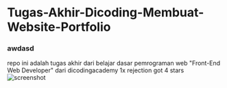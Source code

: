 # Tugas-Akhir-Dicoding-Membuat-Website-Portfolio
### awdasd
repo ini adalah tugas akhir dari belajar dasar pemrograman web "Front-End Web Developer" dari dicodingacademy
1x rejection
got 4 stars
![screenshot](https://user-images.githubusercontent.com/76932074/180729472-bbfcebae-1631-408d-8587-22ed04af72a7.png)
